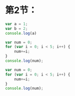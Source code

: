 # 第2节：

```js
var a = 1;
var b = 2;
console.log(a)
```

```js
var num = 0;
for (var i = 0; i < 5; i++) {
    num+=i;
}
console.log(num);
```

```js
var num = 0;
for (var i = 0; i < 5; i++) {
    num+=i;
}
console.log(num);
```